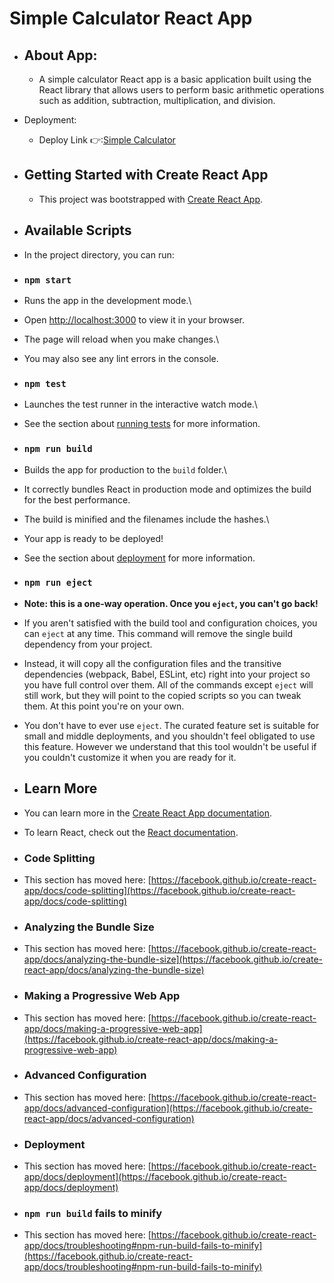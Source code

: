 # Simple Calculator React App
  - ## About App:
    - A simple calculator React app is a basic application built using the React library that allows users to perform basic arithmetic operations such as addition, subtraction, multiplication, and division.
  - Deployment:
    - Deploy Link 👉:[Simple Calculator](https://aquamarine-gnome-8e069c.netlify.app)

  - ## Getting Started with Create React App
    - This project was bootstrapped with [Create React App](https://github.com/facebook/create-react-app).
  - ## Available Scripts
 
  - In the project directory, you can run:
  - ### `npm start`
  - Runs the app in the development mode.\
  - Open [http://localhost:3000](http://localhost:3000) to view it in your browser.
  - The page will reload when you make changes.\
  - You may also see any lint errors in the console.
  
  - ### `npm test`

  - Launches the test runner in the interactive watch mode.\
  - See the section about [running tests](https://facebook.github.io/create-react-app/docs/running-tests) for more information.

  - ### `npm run build`

  - Builds the app for production to the `build` folder.\
  - It correctly bundles React in production mode and optimizes the build for the best performance.

  - The build is minified and the filenames include the hashes.\
  - Your app is ready to be deployed!
  - See the section about [deployment](https://facebook.github.io/create-react-app/docs/deployment) for more information.

  - ### `npm run eject`

  - **Note: this is a one-way operation. Once you `eject`, you can't go back!**

  - If you aren't satisfied with the build tool and configuration choices, you can `eject` at any time. This command will remove the single build dependency from your project.

  - Instead, it will copy all the configuration files and the transitive dependencies (webpack, Babel, ESLint, etc) right into your project so you have full control over them. All of the commands except `eject` will still work, but they will point to the copied scripts so you can tweak them. At this point you're on your own.

 - You don't have to ever use `eject`. The curated feature set is suitable for small and middle deployments, and you shouldn't feel obligated to use this feature. However we understand that this tool wouldn't be useful if you couldn't customize it when you are ready for it.

 - ## Learn More

 - You can learn more in the [Create React App documentation](https://facebook.github.io/create-react-app/docs/getting-started).

 - To learn React, check out the [React documentation](https://reactjs.org/).

 - ### Code Splitting

 - This section has moved here: [https://facebook.github.io/create-react-app/docs/code-splitting](https://facebook.github.io/create-react-app/docs/code-splitting)

 - ### Analyzing the Bundle Size

 - This section has moved here: [https://facebook.github.io/create-react-app/docs/analyzing-the-bundle-size](https://facebook.github.io/create-react-app/docs/analyzing-the-bundle-size)

 - ### Making a Progressive Web App

 - This section has moved here: [https://facebook.github.io/create-react-app/docs/making-a-progressive-web-app](https://facebook.github.io/create-react-app/docs/making-a-progressive-web-app)

  - ### Advanced Configuration

  - This section has moved here: [https://facebook.github.io/create-react-app/docs/advanced-configuration](https://facebook.github.io/create-react-app/docs/advanced-configuration)

  - ### Deployment

  - This section has moved here: [https://facebook.github.io/create-react-app/docs/deployment](https://facebook.github.io/create-react-app/docs/deployment)

 - ### `npm run build` fails to minify

 - This section has moved here: [https://facebook.github.io/create-react-app/docs/troubleshooting#npm-run-build-fails-to-minify](https://facebook.github.io/create-react-app/docs/troubleshooting#npm-run-build-fails-to-minify)

